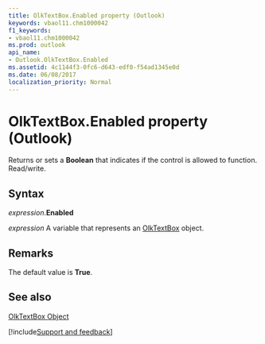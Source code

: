 ```yaml
---
title: OlkTextBox.Enabled property (Outlook)
keywords: vbaol11.chm1000042
f1_keywords:
- vbaol11.chm1000042
ms.prod: outlook
api_name:
- Outlook.OlkTextBox.Enabled
ms.assetid: 4c1144f3-0fc6-d643-edf0-f54ad1345e0d
ms.date: 06/08/2017
localization_priority: Normal
---
```



# OlkTextBox.Enabled property (Outlook)

Returns or sets a  **Boolean** that indicates if the control is allowed to function. Read/write.


## Syntax

_expression_.**Enabled**

_expression_ A variable that represents an [OlkTextBox](Outlook.OlkTextBox.md) object.


## Remarks

The default value is  **True**.


## See also


[OlkTextBox Object](Outlook.OlkTextBox.md)

[!include[Support and feedback](~/includes/feedback-boilerplate.md)]